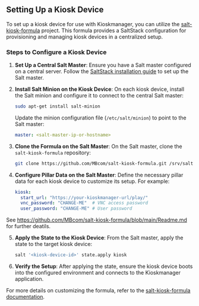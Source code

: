 ## Setting Up a Kiosk Device

To set up a kiosk device for use with Kioskmanager, you can utilize the [salt-kiosk-formula](https://github.com/MBcom/salt-kiosk-formula) project. This formula provides a SaltStack configuration for provisioning and managing kiosk devices in a centralized setup.

### Steps to Configure a Kiosk Device

1. **Set Up a Central Salt Master**: Ensure you have a Salt master configured on a central server. Follow the [SaltStack installation guide](https://docs.saltproject.io/en/latest/topics/installation/index.html) to set up the Salt master.

2. **Install Salt Minion on the Kiosk Device**: On each kiosk device, install the Salt minion and configure it to connect to the central Salt master:
    ```bash
    sudo apt-get install salt-minion
    ```
    Update the minion configuration file (`/etc/salt/minion`) to point to the Salt master:
    ```yaml
    master: <salt-master-ip-or-hostname>
    ```

3. **Clone the Formula on the Salt Master**: On the Salt master, clone the `salt-kiosk-formula` repository:
    ```bash
    git clone https://github.com/MBcom/salt-kiosk-formula.git /srv/salt/kiosk
    ```

4. **Configure Pillar Data on the Salt Master**: Define the necessary pillar data for each kiosk device to customize its setup. For example:
    ```yaml
    kiosk:
      start_url: "https://your-kioskmanager-url/play/"
      vnc_password: "CHANGE-ME"  # VNC access password
      user_password: "CHANGE-ME" # User password
    ```

See https://github.com/MBcom/salt-kiosk-formula/blob/main/Readme.md for further deatils.  

5. **Apply the State to the Kiosk Device**: From the Salt master, apply the state to the target kiosk device:
    ```bash
    salt '<kiosk-device-id>' state.apply kiosk
    ```

6. **Verify the Setup**: After applying the state, ensure the kiosk device boots into the configured environment and connects to the Kioskmanager application.

For more details on customizing the formula, refer to the [salt-kiosk-formula documentation](https://github.com/MBcom/salt-kiosk-formula#readme).